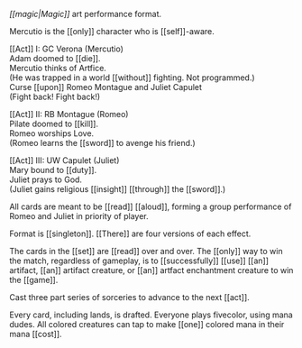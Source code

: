 *[[magic|Magic]]* art performance format.

Mercutio is the [[only]] character who is [[self]]-aware.  
  
[[Act]] I: GC Verona (Mercutio)  
Adam doomed to [[die]].  
Mercutio thinks of Artfice.  
(He was trapped in a world [[without]] fighting. Not programmed.)  
Curse [[upon]] Romeo Montague and Juliet Capulet  
(Fight back! Fight back!)  
  
[[Act]] II: RB Montague (Romeo)  
Pilate doomed to [[kill]].  
Romeo worships Love.  
(Romeo learns the [[sword]] to avenge his friend.)  
  
[[Act]] III: UW Capulet (Juliet)  
Mary bound to [[duty]].  
Juliet prays to God.  
(Juliet gains religious [[insight]] [[through]] the [[sword]].)  
  
All cards are meant to be [[read]] [[aloud]], forming a group performance of Romeo and Juliet in priority of player.  

Format is [[singleton]]. [[There]] are four versions of each effect.  
  
The cards in the [[set]] are [[read]] over and over. The [[only]] way to win the match, regardless of gameplay, is to [[successfully]] [[use]] [[an]] artifact, [[an]] artifact creature, or [[an]] artfact enchantment creature to win the [[game]].  
  
Cast three part series of sorceries to advance to the next [[act]].  
  
Every card, including lands, is drafted. Everyone plays fivecolor, using mana dudes. All colored creatures can tap to make [[one]] colored mana in their mana [[cost]].
